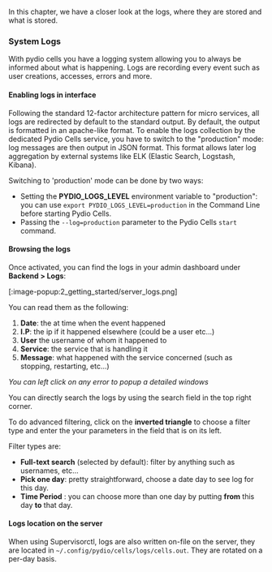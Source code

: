 In this chapter, we have a closer look at the logs, where they are stored and what is stored.

### System Logs

With pydio cells you have a logging system allowing you to always be informed about what is happening. Logs are recording every event such as user creations, accesses, errors and more.

#### Enabling logs in interface

Following the standard 12-factor architecture pattern for micro services, all logs are redirected by default to the standard output. By default, the output is formatted in an apache-like format. To enable the logs collection by the dedicated Pydio Cells service, you have to switch to the "production" mode: log messages are then output in JSON format. This format allows later log aggregation by external systems like ELK (Elastic Search, Logstash, Kibana).

Switching to 'production' mode can be done by two ways: 
* Setting the **PYDIO_LOGS_LEVEL** environment variable to "production":  you can use `export PYDIO_LOGS_LEVEL=production` in the Command Line before starting Pydio Cells.
* Passing the `--log=production` parameter to the Pydio Cells `start` command.

#### Browsing the logs

Once activated, you can find the logs in your admin dashboard under **Backend > Logs**:

[:image-popup:2_getting_started/server_logs.png]

You can read them as the following:

1. **Date**: the at time when the event happened  
2. **I.P**: the ip if it happened elsewhere (could be a user etc...)  
3. **User** the username of whom it happened to  
4. **Service**: the service that is handling it  
5. **Message**: what happened with the service concerned (such as stopping, restarting, etc...)  

*You can left click on any error to popup a detailed windows*

You can directly search the logs by using the search field in the top right corner.

To do advanced filtering, click on the **inverted triangle** to choose a filter type and enter the your parameters in the field that is on its left.

Filter types are:
- **Full-text search** (selected by default): filter by anything such as usernames, etc...
- **Pick one day**: pretty straightforward, choose a date day to see log for this day.
- **Time Period** : you can choose more than one day by putting **from** this day **to** that day.

#### Logs location on the server

When using Supervisorctl, logs are also written on-file on the server, they are located in `~/.config/pydio/cells/logs/cells.out`. They are rotated on a per-day basis.

